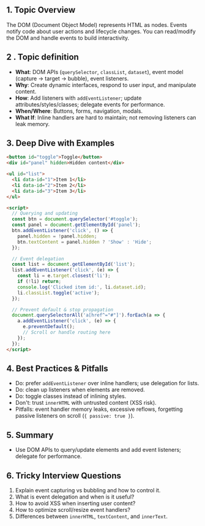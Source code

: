 ## 1. Topic Overview

The DOM (Document Object Model) represents HTML as nodes. Events notify code about user actions and lifecycle changes. You can read/modify the DOM and handle events to build interactivity.

## 2 . Topic definition

- **What**: DOM APIs (`querySelector`, `classList`, `dataset`), event model (capture → target → bubble), event listeners.
- **Why**: Create dynamic interfaces, respond to user input, and manipulate content.
- **How**: Add listeners with `addEventListener`; update attributes/styles/classes; delegate events for performance.
- **When/Where**: Buttons, forms, navigation, modals.
- **What If**: Inline handlers are hard to maintain; not removing listeners can leak memory.

## 3. Deep Dive with Examples

```html
<button id="toggle">Toggle</button>
<div id="panel" hidden>Hidden content</div>

<ul id="list">
  <li data-id="1">Item 1</li>
  <li data-id="2">Item 2</li>
  <li data-id="3">Item 3</li>
</ul>

<script>
  // Querying and updating
  const btn = document.querySelector('#toggle');
  const panel = document.getElementById('panel');
  btn.addEventListener('click', () => {
    panel.hidden = !panel.hidden;
    btn.textContent = panel.hidden ? 'Show' : 'Hide';
  });

  // Event delegation
  const list = document.getElementById('list');
  list.addEventListener('click', (e) => {
    const li = e.target.closest('li');
    if (!li) return;
    console.log('Clicked item id:', li.dataset.id);
    li.classList.toggle('active');
  });

  // Prevent default & stop propagation
  document.querySelectorAll('a[href^="#"]').forEach(a => {
    a.addEventListener('click', (e) => {
      e.preventDefault();
      // Scroll or handle routing here
    });
  });
</script>
```

## 4. Best Practices & Pitfalls

- Do: prefer `addEventListener` over inline handlers; use delegation for lists.
- Do: clean up listeners when elements are removed.
- Do: toggle classes instead of inlining styles.
- Don't: trust `innerHTML` with untrusted content (XSS risk).
- Pitfalls: event handler memory leaks, excessive reflows, forgetting passive listeners on scroll (`{ passive: true }`).

## 5. Summary

- Use DOM APIs to query/update elements and add event listeners; delegate for performance.

## 6. Tricky Interview Questions

1. Explain event capturing vs bubbling and how to control it.
2. What is event delegation and when is it useful?
3. How to avoid XSS when inserting user content?
4. How to optimize scroll/resize event handlers?
5. Differences between `innerHTML`, `textContent`, and `innerText`.


